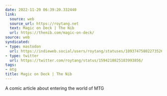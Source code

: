```yaml
---
date: 2022-11-20 06:39:20.332440
link:
  source: web
  source_url: https://roytang.net
  text: Magic on Deck | The Nib
  url: https://thenib.com/magic-on-deck/
source: web
syndicated:
- type: mastodon
  url: https://indieweb.social/users/roytang/statuses/109374758022735267
- type: twitter
  url: https://twitter.com/roytang/status/1594218825183993856/
tags:
- mtg
title: Magic on Deck | The Nib
---
```


A comic article about entering the world of MTG